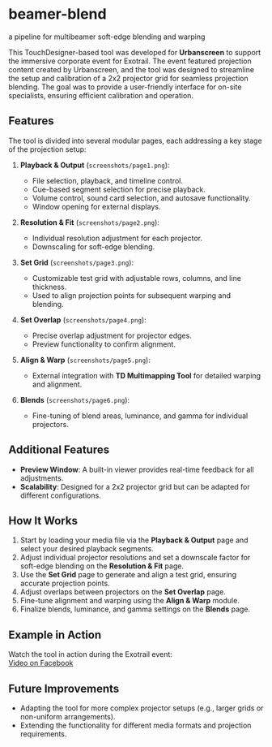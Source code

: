 # beamer-blend
 a pipeline for multibeamer soft-edge blending and warping


This TouchDesigner-based tool was developed for **Urbanscreen** to support the immersive corporate event for Exotrail. The event featured projection content created by Urbanscreen, and the tool was designed to streamline the setup and calibration of a 2x2 projector grid for seamless projection blending. The goal was to provide a user-friendly interface for on-site specialists, ensuring efficient calibration and operation.

## Features

The tool is divided into several modular pages, each addressing a key stage of the projection setup:

1. **Playback & Output** (`screenshots/page1.png`):
   - File selection, playback, and timeline control.
   - Cue-based segment selection for precise playback.
   - Volume control, sound card selection, and autosave functionality.
   - Window opening for external displays.

2. **Resolution & Fit** (`screenshots/page2.png`):
   - Individual resolution adjustment for each projector.
   - Downscaling for soft-edge blending.

3. **Set Grid** (`screenshots/page3.png`):
   - Customizable test grid with adjustable rows, columns, and line thickness.
   - Used to align projection points for subsequent warping and blending.

4. **Set Overlap** (`screenshots/page4.png`):
   - Precise overlap adjustment for projector edges.
   - Preview functionality to confirm alignment.

5. **Align & Warp** (`screenshots/page5.png`):
   - External integration with **TD Multimapping Tool** for detailed warping and alignment.

6. **Blends** (`screenshots/page6.png`):
   - Fine-tuning of blend areas, luminance, and gamma for individual projectors.

## Additional Features
- **Preview Window**: A built-in viewer provides real-time feedback for all adjustments.
- **Scalability**: Designed for a 2x2 projector grid but can be adapted for different configurations.

## How It Works
1. Start by loading your media file via the **Playback & Output** page and select your desired playback segments.
2. Adjust individual projector resolutions and set a downscale factor for soft-edge blending on the **Resolution & Fit** page.
3. Use the **Set Grid** page to generate and align a test grid, ensuring accurate projection points.
4. Adjust overlaps between projectors on the **Set Overlap** page.
5. Fine-tune alignment and warping using the **Align & Warp** module.
6. Finalize blends, luminance, and gamma settings on the **Blends** page.


## Example in Action
Watch the tool in action during the Exotrail event:  
[Video on Facebook](https://www.facebook.com/watch/?v=434763119691771)

## Future Improvements
- Adapting the tool for more complex projector setups (e.g., larger grids or non-uniform arrangements).
- Extending the functionality for different media formats and projection requirements.
